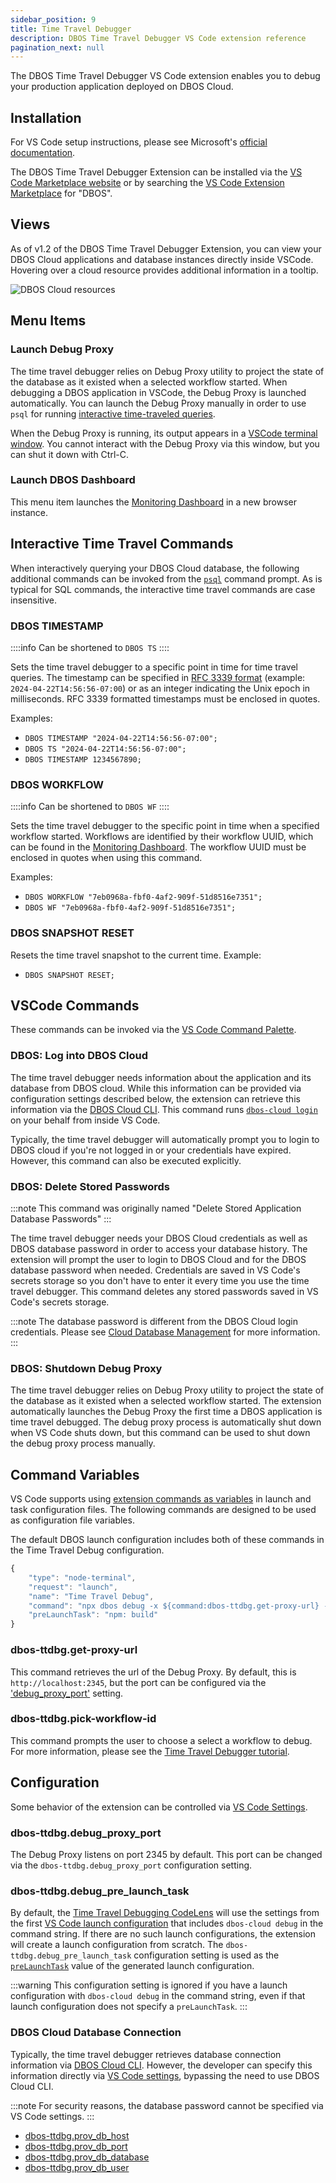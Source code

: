 ```yaml
---
sidebar_position: 9
title: Time Travel Debugger
description: DBOS Time Travel Debugger VS Code extension reference
pagination_next: null
---
```


The DBOS Time Travel Debugger VS Code extension enables you to debug your production application deployed on DBOS Cloud.

## Installation

For VS Code setup instructions, please see Microsoft's [official documentation](https://code.visualstudio.com/docs/setup/setup-overview).

The DBOS Time Travel Debugger Extension can be installed via the
[VS Code Marketplace website](https://marketplace.visualstudio.com/items?itemName=dbos-inc.dbos-ttdbg)
or by searching the 
[VS Code Extension Marketplace](https://code.visualstudio.com/docs/editor/extension-marketplace)
for "DBOS".

## Views

As of v1.2 of the DBOS Time Travel Debugger Extension, you can view your DBOS Cloud applications
and database instances directly inside VSCode. Hovering over a cloud resource provides additional
information in a tooltip.

![DBOS Cloud resources](./assets/ttdbg-proxy-terminal.png)

## Menu Items

### Launch Debug Proxy

The time travel debugger relies on Debug Proxy utility to project the state of the database as it existed when a selected workflow started.
When debugging a DBOS application in VSCode, the Debug Proxy is launched automatically. 
You can launch the Debug Proxy manually in order to  use `psql` for running [interactive time-traveled queries](../../cloud-tutorials/interactive-timetravel.md).

When the Debug Proxy is running, its output appears in a [VSCode terminal window](https://code.visualstudio.com/docs/terminal/basics).
You cannot interact with the Debug Proxy via this window, but you can shut it down with Ctrl-C.

### Launch DBOS Dashboard

This menu item launches the [Monitoring Dashboard](../../cloud-tutorials/monitoring-dashboard.md) in a new browser instance.

## Interactive Time Travel Commands

When interactively querying your DBOS Cloud database, the following additional commands can be invoked from the 
[`psql`](https://www.postgresql.org/docs/current/app-psql.html) command prompt. 
As is typical for SQL commands, the interactive time travel commands are case insensitive.

### DBOS TIMESTAMP

::::info
Can be shortened to `DBOS TS`
::::

Sets the time travel debugger to a specific point in time for time travel queries. The timestamp can be specified in
[RFC 3339 format](https://datatracker.ietf.org/doc/html/rfc3339) (example: `2024-04-22T14:56:56-07:00`)
or as an integer indicating the Unix epoch in milliseconds. RFC 3339 formatted timestamps
must be enclosed in quotes.

Examples:

* `DBOS TIMESTAMP "2024-04-22T14:56:56-07:00";`
* `DBOS TS "2024-04-22T14:56:56-07:00";`
* `DBOS TIMESTAMP 1234567890;`

### DBOS WORKFLOW

::::info
Can be shortened to `DBOS WF`
::::

Sets the time travel debugger to the specific point in time when a specified workflow started. 
Workflows are identified by their workflow UUID, which can be found in the
[Monitoring Dashboard](../../cloud-tutorials/monitoring-dashboard.md).
The workflow UUID must be enclosed in quotes when using this command.

Examples:

* `DBOS WORKFLOW "7eb0968a-fbf0-4af2-909f-51d8516e7351";`
* `DBOS WF "7eb0968a-fbf0-4af2-909f-51d8516e7351";`

### DBOS SNAPSHOT RESET

Resets the time travel snapshot to the current time.  Example:

* `DBOS SNAPSHOT RESET;`

## VSCode Commands

These commands can be invoked via the [VS Code Command Palette](https://code.visualstudio.com/docs/getstarted/userinterface#_command-palette).

### DBOS: Log into DBOS Cloud

The time travel debugger needs information about the application and its database from DBOS cloud. 
While this information can be provided via configuration settings described below, the extension can retrieve this information via the
[DBOS Cloud CLI](../../cloud-tutorials/cloud-cli.md). This command runs [`dbos-cloud login`](../../cloud-tutorials/cloud-cli#dbos-cloud-login)
on your behalf from inside VS Code.

Typically, the time travel debugger will automatically prompt you to login to DBOS cloud if you're not logged in or your credentials have expired.
However, this command can also be executed explicitly.

### DBOS: Delete Stored Passwords

:::note
This command was originally named "Delete Stored Application Database Passwords"
:::

The time travel debugger needs your DBOS Cloud credentials as well as DBOS database password in order to access your database history.
The extension will prompt the user to login to DBOS Cloud and for the DBOS database password when needed.
Credentials are saved in VS Code's secrets storage so you don't have to enter it every time you use the time travel debugger.
This command deletes any stored passwords saved in VS Code's secrets storage.

:::note
The database password is different from the DBOS Cloud login credentials. 
Please see [Cloud Database Management](../../cloud-tutorials/database-management) for more information.
:::

### DBOS: Shutdown Debug Proxy

The time travel debugger relies on Debug Proxy utility to project the state of the database as it existed when a selected workflow started.
The extension automatically launches the Debug Proxy the first time a DBOS application is time travel debugged. 
The debug proxy process is automatically shut down when VS Code shuts down, but this command can be used to shut down the debug proxy process manually.

## Command Variables

VS Code supports using [extension commands as variables](https://code.visualstudio.com/docs/editor/variables-reference#_command-variables)
in launch and task configuration files. The following commands are designed to be used as configuration file variables.

The default DBOS launch configuration includes both of these commands in the Time Travel Debug configuration.

```js
{
    "type": "node-terminal",
    "request": "launch",
    "name": "Time Travel Debug",
    "command": "npx dbos debug -x ${command:dbos-ttdbg.get-proxy-url} -u ${command:dbos-ttdbg.pick-workflow-id}",
    "preLaunchTask": "npm: build"
}
```

### dbos-ttdbg.get-proxy-url

This command retrieves the url of the Debug Proxy. By default, this is `http://localhost:2345`, but the port can be configured
via the ['debug_proxy_port'](#dbos-ttdbgdebug_proxy_port) setting.

### dbos-ttdbg.pick-workflow-id

This command prompts the user to choose a select a workflow to debug. For more information, please see the 
[Time Travel Debugger tutorial](../../cloud-tutorials/timetravel-debugging).

## Configuration

Some behavior of the extension can be controlled via [VS Code Settings](https://code.visualstudio.com/docs/getstarted/settings).

### dbos-ttdbg.debug_proxy_port

The Debug Proxy listens on port 2345 by default. This port can be changed via the `dbos-ttdbg.debug_proxy_port` configuration setting.

### dbos-ttdbg.debug_pre_launch_task

By default, the [Time Travel Debugging CodeLens](http://localhost:3000/cloud-tutorials/timetravel-debugging#launching-a-debug-session) will use
the settings from the first [VS Code launch configuration](https://code.visualstudio.com/docs/editor/debugging#_launch-configurations)
that includes `dbos-cloud debug` in the command string. If there are no such launch configurations, the extension will create
a launch configuration from scratch. The `dbos-ttdbg.debug_pre_launch_task` configuration setting is used as the 
[`preLaunchTask`](https://code.visualstudio.com/Docs/editor/debugging#:~:text=Debug%20quick%20pick.-,preLaunchTask,-%2D%20to%20launch%20a)
value of the generated launch configuration.

:::warning
This configuration setting is ignored if you have a launch configuration with `dbos-cloud debug` in the command string,
even if that launch configuration does not specify a `preLaunchTask`.
:::

### DBOS Cloud Database Connection

Typically, the time travel debugger retrieves database connection information via [DBOS Cloud CLI](../../cloud-tutorials/cloud-cli.md). 
However, the developer can specify this information directly via 
[VS Code settings](https://code.visualstudio.com/docs/getstarted/settings), bypassing the need to use DBOS Cloud CLI.

:::note
For security reasons, the database password cannot be specified via VS Code settings.
:::

* [dbos-ttdbg.prov_db_host](https://www.postgresql.org/docs/16/libpq-connect.html#LIBPQ-CONNECT-HOST)
* [dbos-ttdbg.prov_db_port](https://www.postgresql.org/docs/16/libpq-connect.html#LIBPQ-CONNECT-PORT)
* [dbos-ttdbg.prov_db_database](https://www.postgresql.org/docs/16/libpq-connect.html#LIBPQ-CONNECT-DBNAME)
* [dbos-ttdbg.prov_db_user](https://www.postgresql.org/docs/16/libpq-connect.html#LIBPQ-CONNECT-USER)